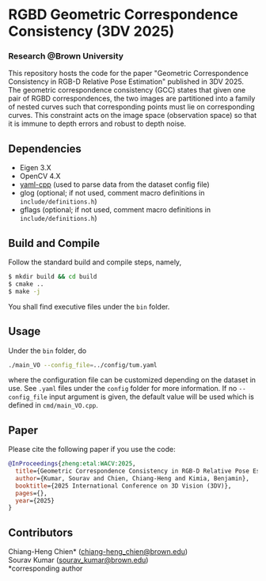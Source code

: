 # RGBD Geometric Correspondence Consistency (3DV 2025)
### Research @Brown University
This repository hosts the code for the paper "Geometric Correspondence Consistency in RGB-D Relative Pose Estimation" published in 3DV 2025. The geometric correspondence consistency (GCC) states that given one pair of RGBD correspondences, the two images are partitioned into a family of nested curves such that corresponding points must lie on corresponding curves. This constraint acts on the image space (observation space) so that it is immune to depth errors and robust to depth noise.

## Dependencies
* Eigen 3.X
* OpenCV 4.X
* [yaml-cpp](https://github.com/jbeder/yaml-cpp) (used to parse data from the dataset config file)
* glog (optional; if not used, comment macro definitions in ``include/definitions.h``)
* gflags (optional; if not used, comment macro definitions in ``include/definitions.h``)

## Build and Compile
Follow the standard build and compile steps, namely, 
```bash
$ mkdir build && cd build
$ cmake ..
$ make -j
```
You shall find executive files under the ``bin`` folder.

## Usage
Under the ``bin`` folder, do
```bash
./main_VO --config_file=../config/tum.yaml
```
where the configuration file can be customized depending on the dataset in use. See ``.yaml`` files under the ``config`` folder for more information. If no ``--config_file`` input argument is given, the default value will be used which is defined in ``cmd/main_VO.cpp``.

## Paper
Please cite the following paper if you use the code:
```BibTeX
@InProceedings{zheng:etal:WACV:2025,
  title={Geometric Correspondence Consistency in RGB-D Relative Pose Estimation},
  author={Kumar, Sourav and Chien, Chiang-Heng and Kimia, Benjamin},
  booktitle={2025 International Conference on 3D Vision (3DV)},
  pages={},
  year={2025}
}
```

## Contributors
Chiang-Heng Chien* (chiang-heng_chien@brown.edu) <br />
Sourav Kumar (sourav_kumar@brown.edu) <br />
*corresponding author
